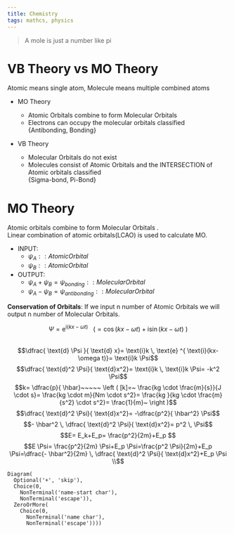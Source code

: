 ```yaml
---
title: Chemistry
tags: mathcs, physics
---
```


>   A mole is just a number like pi

# VB Theory vs MO Theory

Atomic means single atom, Molecule means multiple combined atoms

* MO Theory
  * Atomic Orbitals combine to form Molecular Orbitals
  * Electrons can occupy the molecular orbitals classified  
  {Antibonding, Bonding}

* VB Theory
  * Molecular Orbitals do not exist 
  * Molecules consist of Atomic Orbitals and the INTERSECTION of Atomic orbitals classified   
    {Sigma-bond, Pi-Bond}

# MO Theory

Atomic orbitals combine to form Molecular Orbitals .  
Linear combination of atomic orbitals(LCAO) is used to calculate MO.

* INPUT: 
  * $\psi_A :: AtomicOrbital$ 
  * $\psi_B :: AtomicOrbital$  
* OUTPUT: 
  * $\psi_A + \psi_B=\psi_{bonding} :: MolecularOrbital$  
  * $\psi_A - \psi_B=\psi_{antibonding} :: MolecularOrbital$  

**Conservation of Orbitals**: If we input n number of Atomic Orbitals we will output n number of Molecular Orbitals.


$$\Psi = \text{e} ^{ \text{i}(kx- \omega t)}~~~(= \cos(kx- \omega t)+ \text{i} \sin(kx- \omega t)~)$$  
$$\dfrac{ \text{d} \Psi }{ \text{d} x}= \text{i}k \, \text{e} ^{ \text{i}(kx- \omega t)}= \text{i}k \Psi$$ 
$$\dfrac{ \text{d}^2 \Psi}{ \text{d}x^2}= \text{i}k \, \text{i}k \Psi= -k^2 \Psi$$ 
$$k= \dfrac{p}{ \hbar}~~~~~ \left ( [k]=~ \frac{kg \cdot \frac{m}{s}}{J \cdot s}= \frac{kg \cdot m}{Nm \cdot s^2}= \frac{kg }{kg \cdot \frac{m}{s^2} \cdot s^2}= \frac{1}{m}~ \right )$$ 
$$\dfrac{ \text{d}^2 \Psi}{ \text{d}x^2}= -\dfrac{p^2}{ \hbar^2} \Psi$$ 
$$- \hbar^2 \, \dfrac{ \text{d}^2 \Psi}{ \text{d}x^2}= p^2 \, \Psi$$ 
$$E= E_k+E_p= \frac{p^2}{2m}+E_p $$ 
$$E \Psi= \frac{p^2}{2m} \Psi+E_p \Psi=\frac{p^2 \Psi}{2m}+E_p \Psi=\dfrac{- \hbar^2}{2m} \, \dfrac{ \text{d}^2 \Psi}{ \text{d}x^2}+E_p \Psi \\$$

```rroad
Diagram(
  Optional('+', 'skip'),
  Choice(0,
    NonTerminal('name-start char'),
    NonTerminal('escape')),
  ZeroOrMore(
    Choice(0,
      NonTerminal('name char'),
      NonTerminal('escape'))))
```

